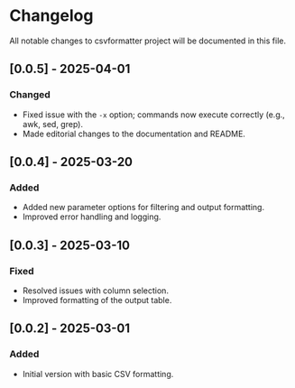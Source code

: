 # Changelog

All notable changes to csvformatter project will be documented in this file.

## [0.0.5] - 2025-04-01
### Changed
- Fixed issue with the `-x` option; commands now execute correctly (e.g., awk, sed, grep).
- Made editorial changes to the documentation and README.

## [0.0.4] - 2025-03-20
### Added
- Added new parameter options for filtering and output formatting.
- Improved error handling and logging.

## [0.0.3] - 2025-03-10
### Fixed
- Resolved issues with column selection.
- Improved formatting of the output table.

## [0.0.2] - 2025-03-01
### Added
- Initial version with basic CSV formatting.